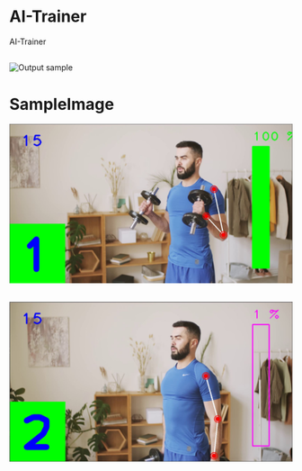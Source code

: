 # AI-Trainer
AI-Trainer

##

![Output sample](https://github.com/Chirag-v09/AI-Trainer/blob/main/AITrainer.gif)

# SampleImage

<img src="up.JPG">

##

<img src="down.JPG">
